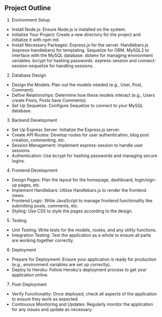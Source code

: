 ## Project Outline

1. Environment Setup

- Install Node.js: Ensure Node.js is installed on the system.
- Initialize Your Project: Create a new directory for the project and initialize it with npm init.
- Install Necessary Packages:
Express.js for the server.
Handlebars.js (express-handlebars) for templating.
Sequelize for ORM.
MySQL2 to interface with the MySQL database.
dotenv for managing environment variables.
bcrypt for hashing passwords.
express-session and connect-session-sequelize for handling sessions.

2. Database Design

- Design the Models: Plan out the models needed (e.g., User, Post, Comment).
- Define Relationships: Determine how these models interact (e.g., Users create Posts, Posts have Comments).
- Set Up Sequelize: Configure Sequelize to connect to your MySQL database.

3. Backend Development

- Set Up Express Server: Initialize the Express.js server.
- Create API Routes: Develop routes for user authentication, blog post creation, commenting, etc.
- Session Management: Implement express-session to handle user sessions.
- Authentication: Use bcrypt for hashing passwords and managing secure logins.

4. Frontend Development

- Design Pages: Plan the layout for the homepage, dashboard, login/sign-up pages, etc.
- Implement Handlebars: Utilize Handlebars.js to render the frontend views.
- Frontend Logic: Write JavaScript to manage frontend functionality like submitting posts, comments, etc.
- Styling: Use CSS to style the pages according to the design.

5. Testing

- Unit Testing: Write tests for the models, routes, and any utility functions.
- Integration Testing: Test the application as a whole to ensure all parts are working together correctly.

6. Deployment

- Prepare for Deployment: Ensure your application is ready for production (e.g., environment variables are set up correctly).
- Deploy to Heroku: Follow Heroku's deployment process to get your application online.

7. Post-Deployment
- Verify Functionality: Once deployed, check all aspects of the application to ensure they work as expected.
- Continuous Monitoring and Updates: Regularly monitor the application for any issues and update as necessary.